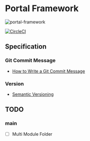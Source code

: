 # Portal Framework
![portal-framework](https://socialify.git.ci/YukinaMochizuki/portal-framework/image?description=1&font=Raleway&language=1&owner=1&pattern=Circuit%20Board&stargazers=1&theme=Light)

[![CircleCI](https://circleci.com/gh/YukinaMochizuki/portal-framework/tree/master.svg?style=svg)](https://circleci.com/gh/YukinaMochizuki/portal-framework/tree/master)

## Specification

### Git Commit Message
- [How to Write a Git Commit Message](https://chris.beams.io/posts/git-commit/)

### Version
- [Semantic Versioning](https://semver.org/)

## TODO
### main
- [ ] Multi Module Folder
